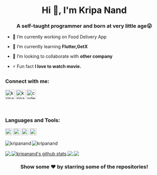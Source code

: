 <h1 align="center">Hi 👋, I'm Kripa Nand</h1>
<h3 align="center">A self-taught programmer and born at very little age😜</h3>

- 🔭 I’m currently working on Food Delivery App

- 🌱 I’m currently learning **Flutter,GetX**

- 👯 I’m looking to collaborate with **other company**

- ⚡ Fun fact **I love to watch movie.**

### Connect with me:

<a href="https://twitter.com/kripana97242749" target="blank"><img src="https://cdn.jsdelivr.net/npm/simple-icons@3.0.1/icons/twitter.svg" alt="kripanand" height="30" width="30" /></a>
<a href="https://in.linkedin.com/in/kripanandkumarsah" target="blank"><img src="https://cdn.jsdelivr.net/npm/simple-icons@3.0.1/icons/linkedin.svg" alt="kripanand" height="30" width="30" /></a>
<a href="https://www.youtube.com/channel/UCwZTx2OnYhKwiUcIpli35YA" target="blank"><img src="https://cdn.jsdelivr.net/npm/simple-icons@3.0.1/icons/youtube.svg" alt="codepreps" height="30" width="30" /></a>


<br />

### Languages and Tools:

<p align="left"><img src="https://www.vectorlogo.zone/logos/dartlang/dartlang-icon.svg" alt="dart" width="22" height="22"/> <img src="https://www.vectorlogo.zone/logos/firebase/firebase-icon.svg" alt="firebase" width="22" height="22"/> <img src="https://www.vectorlogo.zone/logos/flutterio/flutterio-icon.svg" alt="flutter" width="22" height="22"/> <img src="https://www.vectorlogo.zone/logos/git-scm/git-scm-icon.svg" alt="git" width="22" height="22"/></p>

<p><img align="left" src="https://github-readme-stats.vercel.app/api/top-langs/?username=erkripa&layout=compact&hide=html" alt="kripanand" /></p>
<p><img align="center" src="https://github-readme-stats.vercel.app/api?username=erkripa&show_icons=true" alt="kripanand" /></p>


<a href="https://github.com/erkripa">
  <img align="center" src="https://github-readme-stats.vercel.app/api/top-langs/?username=erkripa&theme=light&hide_langs_below=1" />
</a>
<a href="https://github.com/erkripa">
 <img align="center" src="https://github-readme-stats.vercel.app/api?username=erkripa&show_icons=true&theme=light&line_height=27" alt="kripanand's github stats"/>
</a>
<a href="https://github.com/erkripa/SharedPreferencesInFlutter">
  <img align="center" src="https://github-readme-stats.vercel.app/api/pin/?username=erkripa&repo=SharedPreferencesInFlutter&theme=light" />

</a>
<a href="https://github.com/erkripa/DailyNotesAppFlutter">
 <img align="center" src="https://github-readme-stats.vercel.app/api/pin/?username=erkripa&repo=DailyNotesAppFlutter&theme=light" />
</a>

<div align="center">

### Show some ❤️ by starring some of the repositories!

</div>
